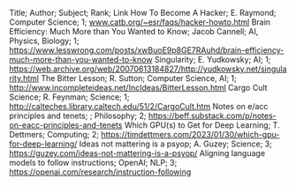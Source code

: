 Title; Author; Subject; Rank; Link
How To Become A Hacker; E. Raymond; Computer Science; 1; www.catb.org/~esr/faqs/hacker-howto.html
Brain Efficiency: Much More than You Wanted to Know; Jacob Cannell; AI, Physics, Biology; 1; https://www.lesswrong.com/posts/xwBuoE9p8GE7RAuhd/brain-efficiency-much-more-than-you-wanted-to-know
Singularity; E. Yudkowsky; AI; 1; https://web.archive.org/web/20070613184827/http://yudkowsky.net/singularity.html
The Bitter Lesson; R. Sutton; Computer Science, AI; 1; http://www.incompleteideas.net/IncIdeas/BitterLesson.html
Cargo Cult Science; R. Feynman; Science; 1; http://calteches.library.caltech.edu/51/2/CargoCult.htm
Notes on e/acc principles and tenets; ; Philosophy; 2; https://beff.substack.com/p/notes-on-eacc-principles-and-tenets
Which GPU(s) to Get for Deep Learning; T. Dettmers; Computing; 2; https://timdettmers.com/2023/01/30/which-gpu-for-deep-learning/
Ideas not mattering is a psyop; A. Guzey; Science; 3; https://guzey.com/ideas-not-mattering-is-a-psyop/
Aligning language models to follow instructions; OpenAI; NLP; 3; https://openai.com/research/instruction-following
